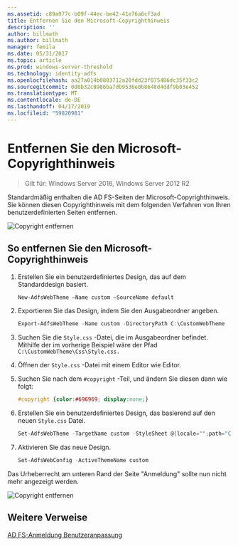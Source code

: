 ```yaml
---
ms.assetid: c89a977c-b09f-44ec-be42-41e76a6cf3ad
title: Entfernen Sie den Microsoft-Copyrighthinweis
description: ''
author: billmath
ms.author: billmath
manager: femila
ms.date: 05/31/2017
ms.topic: article
ms.prod: windows-server-threshold
ms.technology: identity-adfs
ms.openlocfilehash: aa27a014b0803712a20fdd23f075486dc35f33c2
ms.sourcegitcommit: 0d0b32c8986ba7db9536e0b8648d4ddf9b03e452
ms.translationtype: MT
ms.contentlocale: de-DE
ms.lasthandoff: 04/17/2019
ms.locfileid: "59820981"
---
```

# <a name="remove-the-microsoft-copyright"></a>Entfernen Sie den Microsoft-Copyrighthinweis 

>Gilt für: Windows Server 2016, Windows Server 2012 R2
 
Standardmäßig enthalten die AD FS-Seiten der Microsoft-Copyrighthinweis. Sie können diesen Copyrighthinweis mit dem folgenden Verfahren von Ihren benutzerdefinierten Seiten entfernen. 

![Copyright entfernen](media/AD-FS-user-sign-in-customization/ADFS_Blue_Custom1.png) 
  
## <a name="to-remove-the-microsoft-copyright"></a>So entfernen Sie den Microsoft-Copyrighthinweis  
  
1. Erstellen Sie ein benutzerdefiniertes Design, das auf dem Standarddesign basiert.

   ```powershell
   New-AdfsWebTheme –Name custom –SourceName default
   ```

2. Exportieren Sie das Design, indem Sie den Ausgabeordner angeben.  

   ```powershell
   Export-AdfsWebTheme -Name custom -DirectoryPath C:\CustomWebTheme
   ```

3. Suchen Sie die `Style.css` -Datei, die im Ausgabeordner befindet. Mithilfe der im vorherige Beispiel wäre der Pfad `C:\CustomWebTheme\Css\Style.css.`
  
4. Öffnen der `Style.css` -Datei mit einem Editor wie Editor.  
  
5. Suchen Sie nach dem `#copyright` -Teil, und ändern Sie diesen dann wie folgt:  

   ```css
   #copyright {color:#696969; display:none;}
   ```

6. Erstellen Sie ein benutzerdefiniertes Design, das basierend auf den neuen `Style.css` Datei.  

   ```powershell
   Set-AdfsWebTheme -TargetName custom -StyleSheet @{locale="";path="C:\customWebTheme\css\style.css"}
   ```

7. Aktivieren Sie das neue Design.  

   ```powershell
   Set-AdfsWebConfig -ActiveThemeName custom
   ```

Das Urheberrecht am unteren Rand der Seite "Anmeldung" sollte nun nicht mehr angezeigt werden.

![Copyright entfernen](media/AD-FS-user-sign-in-customization/ADFS_Blue_Custom1a.png) 

## <a name="additional-references"></a>Weitere Verweise 
[AD FS-Anmeldung Benutzeranpassung](AD-FS-user-sign-in-customization.md) 

